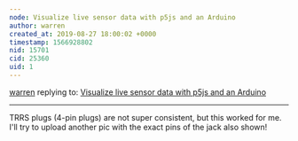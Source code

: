 ```yaml
---
node: Visualize live sensor data with p5js and an Arduino
author: warren
created_at: 2019-08-27 18:00:02 +0000
timestamp: 1566928802
nid: 15701
cid: 25360
uid: 1
---
```




[warren](../profile/warren) replying to: [Visualize live sensor data with p5js and an Arduino](../notes/warren/02-08-2018/visualize-live-sensor-data-with-p5js-and-an-arduino)

----
TRRS plugs (4-pin plugs) are not super consistent, but this worked for me. I'll try to upload another pic with the exact pins of the jack also shown!